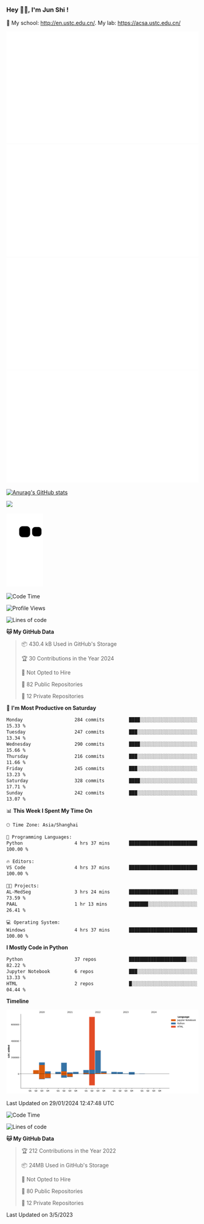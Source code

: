

<!--
**shijun18/shijun18** is a ✨ _special_ ✨ repository because its `README.md` (this file) appears on your GitHub profile.

Here are some ideas to get you started:

- 🔭 I’m currently working on ...
- 🌱 I’m currently learning ...
- 👯 I’m looking to collaborate on ...
- 🤔 I’m looking for help with ...
- 💬 Ask me about ...
- 📫 How to reach me: ...
- 😄 Pronouns: ...
- ⚡ Fun fact: ...
-->

### Hey 👋🏽, I'm Jun Shi !



👯 My school: http://en.ustc.edu.cn/. My lab: https://acsa.ustc.edu.cn/

<!-- ![](https://github.com/shijun18/github-stats/blob/master/generated/overview.svg) -->
<!-- ![](https://github.com/shijun18/github-stats/blob/master/generated/languages.svg) -->

![](https://raw.githubusercontent.com/shijun18/github-stats/master/generated/overview.svg#gh-dark-mode-only)
![](https://raw.githubusercontent.com/shijun18/github-stats/master/generated/overview.svg#gh-light-mode-only)
![](https://raw.githubusercontent.com/shijun18/github-stats/master/generated/languages.svg#gh-dark-mode-only)
![](https://raw.githubusercontent.com/shijun18/github-stats/master/generated/languages.svg#gh-light-mode-only)


<!-- [![Anurag's GitHub stats](https://github-readme-stats.vercel.app/api?username=shijun18&theme=flag-india&show_icons=true&hide=stars,prs,issues,contribs)](https://github.com/anuraghazra/github-readme-stats) -->

[![Anurag's GitHub stats](https://github-readme-stats.vercel.app/api?username=shijun18&theme=flag-india&show_icons=true)](https://github.com/anuraghazra/github-readme-stats)

![](https://github-profile-summary-cards.vercel.app/api/cards/profile-details?username=shijun18&theme=vue)

![snake gif](https://github.com/shijun18/shijun18/blob/output/github-contribution-grid-snake.svg)

<!--START_SECTION:waka-->
![Code Time](http://img.shields.io/badge/Code%20Time-74%20hrs%2011%20mins-blue)

![Profile Views](http://img.shields.io/badge/Profile%20Views-2-blue)

![Lines of code](https://img.shields.io/badge/From%20Hello%20World%20I%27ve%20Written-1.5%20million%20lines%20of%20code-blue)

**🐱 My GitHub Data** 

> 📦 430.4 kB Used in GitHub's Storage 
 > 
> 🏆 30 Contributions in the Year 2024
 > 
> 🚫 Not Opted to Hire
 > 
> 📜 82 Public Repositories 
 > 
> 🔑 12 Private Repositories 
 > 
📅 **I'm Most Productive on Saturday** 

```text
Monday                   284 commits         ████░░░░░░░░░░░░░░░░░░░░░   15.33 % 
Tuesday                  247 commits         ███░░░░░░░░░░░░░░░░░░░░░░   13.34 % 
Wednesday                290 commits         ████░░░░░░░░░░░░░░░░░░░░░   15.66 % 
Thursday                 216 commits         ███░░░░░░░░░░░░░░░░░░░░░░   11.66 % 
Friday                   245 commits         ███░░░░░░░░░░░░░░░░░░░░░░   13.23 % 
Saturday                 328 commits         ████░░░░░░░░░░░░░░░░░░░░░   17.71 % 
Sunday                   242 commits         ███░░░░░░░░░░░░░░░░░░░░░░   13.07 % 
```


📊 **This Week I Spent My Time On** 

```text
🕑︎ Time Zone: Asia/Shanghai

💬 Programming Languages: 
Python                   4 hrs 37 mins       █████████████████████████   100.00 % 

🔥 Editors: 
VS Code                  4 hrs 37 mins       █████████████████████████   100.00 % 

🐱‍💻 Projects: 
AL-MedSeg                3 hrs 24 mins       ██████████████████░░░░░░░   73.59 % 
PAAL                     1 hr 13 mins        ███████░░░░░░░░░░░░░░░░░░   26.41 % 

💻 Operating System: 
Windows                  4 hrs 37 mins       █████████████████████████   100.00 % 
```

**I Mostly Code in Python** 

```text
Python                   37 repos            █████████████████████░░░░   82.22 % 
Jupyter Notebook         6 repos             ███░░░░░░░░░░░░░░░░░░░░░░   13.33 % 
HTML                     2 repos             █░░░░░░░░░░░░░░░░░░░░░░░░   04.44 % 
```



**Timeline**

![Lines of Code chart](https://raw.githubusercontent.com/shijun18/shijun18/main/assets/bar_graph.png)


 Last Updated on 29/01/2024 12:47:48 UTC
<!--END_SECTION:waka-->

![Code Time](http://img.shields.io/badge/Code%20Time-1024%20hrs%2048%20mins-blue)

<!-- ![](https://visitor-badge.glitch.me/badge?page_id=shijun18.shijun18) -->

![Lines of code](https://img.shields.io/badge/From%20Hello%20World%20I%27ve%20Written-0.1%20Million%20lines%20of%20code-blue)

**🐱 My GitHub Data** 

> 🏆 212 Contributions in the Year 2022
 > 
> 📦 24MB Used in GitHub's Storage 
 > 
> 🚫 Not Opted to Hire
 > 
> 📜 80 Public Repositories 
 > 
> 🔑 12 Private Repositories  
 > 

 Last Updated on 3/5/2023


